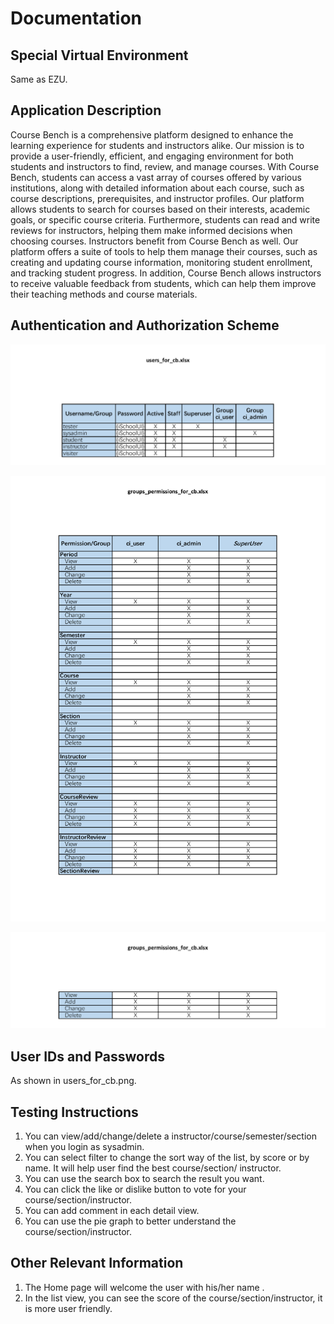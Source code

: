 # Documentation

## Special Virtual Environment

Same as EZU.

## Application Description

Course Bench is a comprehensive platform designed to enhance the learning experience for students and instructors alike. Our mission is to provide a user-friendly, efficient, and engaging environment for both students and instructors to find, review, and manage courses. With Course Bench, students can access a vast array of courses offered by various institutions, along with detailed information about each course, such as course descriptions, prerequisites, and instructor profiles. Our platform allows students to search for courses based on their interests, academic goals, or specific course criteria. Furthermore, students can read and write reviews for instructors, helping them make informed decisions when choosing courses. Instructors benefit from Course Bench as well. Our platform offers a suite of tools to help them manage their courses, such as creating and updating course information, monitoring student enrollment, and tracking student progress. In addition, Course Bench allows instructors to receive valuable feedback from students, which can help them improve their teaching methods and course materials.

## Authentication and Authorization Scheme

![users_for_cb](./document/users_for_cb.png)

![groups_permissions_for_cb_1](./document/groups_permissions_for_cb_1.png)

![groups_permissions_for_cb_2](./document/groups_permissions_for_cb_2.png)

## User IDs and Passwords

As shown in users_for_cb.png.

## Testing Instructions

1. You can view/add/change/delete a instructor/course/semester/section when you login as sysadmin.
2. You can select filter to change the sort way of the list, by score or by name. It will help user find the best course/section/ instructor.
3. You can use the search box to search the result you want.
4. You can click the like or dislike button to vote for your course/section/instructor.
5. You can add comment in each detail view.
6. You can use the pie graph to better understand the course/section/instructor. 

## Other Relevant Information

1. The Home page will welcome the user with his/her name .
2. In the list view, you can see the score of the course/section/instructor, it is more user friendly.